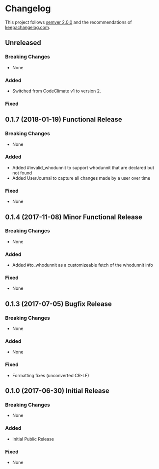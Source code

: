 # Changelog

This project follows [semver 2.0.0](http://semver.org/spec/v2.0.0.html) and the
recommendations of [keepachangelog.com](http://keepachangelog.com/).

## Unreleased

### Breaking Changes

- None

### Added

- Switched from CodeClimate v1 to version 2.

### Fixed

## 0.1.7 (2018-01-19)  Functional Release

### Breaking Changes

- None

### Added

- Added #invalid_whodunnit to support whodunnit that are declared but not found
- Added UserJournal to capture all changes made by a user over time

### Fixed

- None

## 0.1.4 (2017-11-08) Minor Functional Release

### Breaking Changes

- None

### Added

- Added #to_whodunnit as a customizeable fetch of the whodunnit info

### Fixed

- None

## 0.1.3 (2017-07-05) Bugfix Release

### Breaking Changes

- None

### Added

- None

### Fixed

- Formatting fixes (unconverted CR-LF)

## 0.1.0 (2017-06-30) Initial Release

### Breaking Changes

- None

### Added

- Initial Public Release

### Fixed

- None

